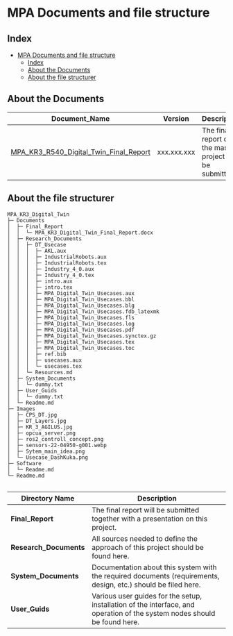 # MPA Documents and file structure


## Index
- [MPA Documents and file structure](#mpa-documents-and-file-structure)
  - [Index](#index)
  - [About the Documents](#about-the-documents)
  - [About the file structurer](#about-the-file-structurer)


## About the Documents

|Document_Name | Version | Description |
|--------------|---------|-----------|
|[MPA_KR3_R540_Digital_Twin_Final_Report](/Documents/Final_Report/MPA_KR3_Digital_Twin_Final_Report.docx)| xxx.xxx.xxx|The final report of the master project to be submitted|


## About the file structurer

```(Bash)
MPA_KR3_Digital_Twin                               
├─ Documents                                       
│  ├─ Final_Report                                 
│  │  └─ MPA_KR3_Digital_Twin_Final_Report.docx    
│  ├─ Research_Documents                           
│  │  ├─ DT_Usecase                                
│  │  │  ├─ AKL.aux                                
│  │  │  ├─ IndustrialRobots.aux                   
│  │  │  ├─ IndustrialRobots.tex                   
│  │  │  ├─ Industry_4_0.aux                       
│  │  │  ├─ Industry_4_0.tex                       
│  │  │  ├─ intro.aux                              
│  │  │  ├─ intro.tex                              
│  │  │  ├─ MPA_Digital_Twin_Usecases.aux          
│  │  │  ├─ MPA_Digital_Twin_Usecases.bbl          
│  │  │  ├─ MPA_Digital_Twin_Usecases.blg          
│  │  │  ├─ MPA_Digital_Twin_Usecases.fdb_latexmk  
│  │  │  ├─ MPA_Digital_Twin_Usecases.fls          
│  │  │  ├─ MPA_Digital_Twin_Usecases.log          
│  │  │  ├─ MPA_Digital_Twin_Usecases.pdf          
│  │  │  ├─ MPA_Digital_Twin_Usecases.synctex.gz   
│  │  │  ├─ MPA_Digital_Twin_Usecases.tex          
│  │  │  ├─ MPA_Digital_Twin_Usecases.toc          
│  │  │  ├─ ref.bib                                
│  │  │  ├─ usecases.aux                           
│  │  │  └─ usecases.tex                           
│  │  └─ Resources.md                              
│  ├─ System_Documents                             
│  │  └─ dummy.txt                                 
│  ├─ User_Guids                                   
│  │  └─ dummy.txt                                 
│  └─ Readme.md                                    
├─ Images                                          
│  ├─ CPS_DT.jpg                                   
│  ├─ DT_Layers.jpg                                
│  ├─ KR_3_AGILUS.jpg                              
│  ├─ opcua_server.png                             
│  ├─ ros2_controll_concept.png                    
│  ├─ sensors-22-04950-g001.webp                   
│  ├─ Sytem_main_idea.png                          
│  └─ Usecase_DashKuka.png                         
├─ Software                                        
│  └─ Readme.md                                    
└─ Readme.md                                       
                      
```

| Directory Name        | Description|
|-----------------------|------------|
| **Final_Report**      | The final report will be submitted together with a presentation on this project.|
| **Research_Documents**| All sources needed to define the approach of this project should be found here.|
| **System_Documents**  | Documentation about this system with the required documents (requirements, design, etc.) should be filed here.|
| **User_Guids**        | Various user guides for the setup, installation of the interface, and operation of the system nodes should be found here. |




